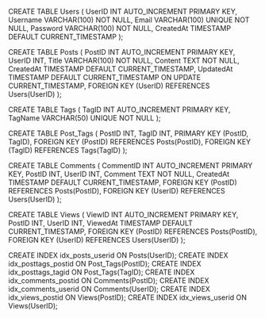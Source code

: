 
CREATE TABLE Users (
    UserID INT AUTO_INCREMENT PRIMARY KEY,
    Username VARCHAR(100) NOT NULL,
    Email VARCHAR(100) UNIQUE NOT NULL,
    Password VARCHAR(100) NOT NULL,
    CreatedAt TIMESTAMP DEFAULT CURRENT_TIMESTAMP
);

CREATE TABLE Posts (
    PostID INT AUTO_INCREMENT PRIMARY KEY,
    UserID INT,
    Title VARCHAR(100) NOT NULL,
    Content TEXT NOT NULL,
    CreatedAt TIMESTAMP DEFAULT CURRENT_TIMESTAMP,
    UpdatedAt TIMESTAMP DEFAULT CURRENT_TIMESTAMP ON UPDATE CURRENT_TIMESTAMP,
    FOREIGN KEY (UserID) REFERENCES Users(UserID)
);

CREATE TABLE Tags (
    TagID INT AUTO_INCREMENT PRIMARY KEY,
    TagName VARCHAR(50) UNIQUE NOT NULL
);

CREATE TABLE Post_Tags (
    PostID INT,
    TagID INT,
    PRIMARY KEY (PostID, TagID),
    FOREIGN KEY (PostID) REFERENCES Posts(PostID),
    FOREIGN KEY (TagID) REFERENCES Tags(TagID)
);

CREATE TABLE Comments (
    CommentID INT AUTO_INCREMENT PRIMARY KEY,
    PostID INT,
    UserID INT,
    Comment TEXT NOT NULL,
    CreatedAt TIMESTAMP DEFAULT CURRENT_TIMESTAMP,
    FOREIGN KEY (PostID) REFERENCES Posts(PostID),
    FOREIGN KEY (UserID) REFERENCES Users(UserID)
);

CREATE TABLE Views (
    ViewID INT AUTO_INCREMENT PRIMARY KEY,
    PostID INT,
    UserID INT,
    ViewedAt TIMESTAMP DEFAULT CURRENT_TIMESTAMP,
    FOREIGN KEY (PostID) REFERENCES Posts(PostID),
    FOREIGN KEY (UserID) REFERENCES Users(UserID)
);

CREATE INDEX idx_posts_userid ON Posts(UserID);
CREATE INDEX idx_posttags_postid ON Post_Tags(PostID);
CREATE INDEX idx_posttags_tagid ON Post_Tags(TagID);
CREATE INDEX idx_comments_postid ON Comments(PostID);
CREATE INDEX idx_comments_userid ON Comments(UserID);
CREATE INDEX idx_views_postid ON Views(PostID);
CREATE INDEX idx_views_userid ON Views(UserID);
